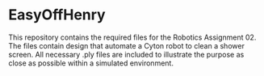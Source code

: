 # EasyOffHenry
This repository contains the required files for the Robotics Assignment 02. The files contain design that automate a Cyton robot to clean a shower screen. All necessary .ply files are included to illustrate the purpose as close as possible within a simulated environment.
